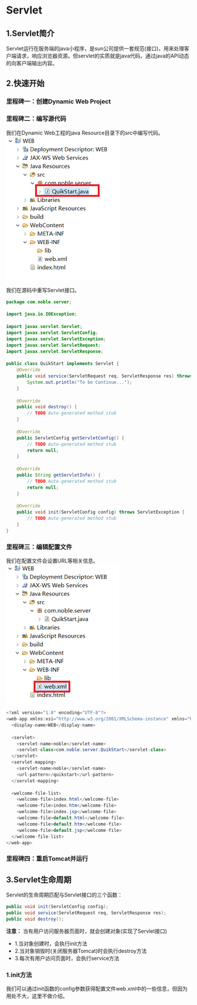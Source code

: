 # Servlet

## 1.Servlet简介
Servlet运行在服务端的java小程序，是sun公司提供一套规范(接口)，用来处理客户端请求，响应浏览器资源。但servlet的实质就是java代码，通过java的API动态的向客户端输出内容。<br>

## 2.快速开始
### 里程碑一：创建Dynamic Web Project

### 里程碑二：编写源代码
我们在Dynamic Web工程的java Resource目录下的src中编写代码。<br>
![fail](img/2.1.PNG)<br>

我们在源码中重写Servlet接口。<br>
```java
package com.noble.server;

import java.io.IOException;

import javax.servlet.Servlet;
import javax.servlet.ServletConfig;
import javax.servlet.ServletException;
import javax.servlet.ServletRequest;
import javax.servlet.ServletResponse;

public class QuikStart implements Servlet {
	@Override
	public void service(ServletRequest req, ServletResponse res) throws ServletException, IOException {
		System.out.println("To be Continue...");
	}

	@Override
	public void destroy() {
		// TODO Auto-generated method stub
	}

	@Override
	public ServletConfig getServletConfig() {
		// TODO Auto-generated method stub
		return null;
	}

	@Override
	public String getServletInfo() {
		// TODO Auto-generated method stub
		return null;
	}

	@Override
	public void init(ServletConfig config) throws ServletException {
		// TODO Auto-generated method stub
	}
}
```

### 里程碑三：编辑配置文件
我们在配置文件会设置URL等相关信息。<br>
![fail](img/2.2.PNG)<br>

```java
<?xml version="1.0" encoding="UTF-8"?>
<web-app xmlns:xsi="http://www.w3.org/2001/XMLSchema-instance" xmlns="http://java.sun.com/xml/ns/javaee" xsi:schemaLocation="http://java.sun.com/xml/ns/javaee http://java.sun.com/xml/ns/javaee/web-app_2_5.xsd" id="WebApp_ID" version="2.5">
  <display-name>WEB</display-name>

  <servlet>
  	<servlet-name>noble</servlet-name>
  	<servlet-class>com.noble.server.QuikStart</servlet-class>
  </servlet>
  <servlet-mapping>
  	<servlet-name>noble</servlet-name>
  	<url-pattern>/quikstart</url-pattern>
  </servlet-mapping>

  <welcome-file-list>
    <welcome-file>index.html</welcome-file>
    <welcome-file>index.htm</welcome-file>
    <welcome-file>index.jsp</welcome-file>
    <welcome-file>default.html</welcome-file>
    <welcome-file>default.htm</welcome-file>
    <welcome-file>default.jsp</welcome-file>
  </welcome-file-list>
</web-app>
```

### 里程碑四：重启Tomcat并运行

## 3.Servlet生命周期
Servlet的生命周期匹配与Servlet接口的三个函数：<br>
```java
public void init(ServletConfig config);
public void service(ServletRequest req, ServletResponse res);
public void destroy();
```
**注意：** 当有用户访问服务器页面时，就会创建对象(实现了Servlet接口)<br>

- 1.当对象创建时，会执行init方法
- 2.当对象销毁时(关闭服务器Tomcat)时会执行destroy方法
- 3.每次有用户访问页面时，会执行service方法

### 1.init方法
我们可以通过init函数的config参数获得配置文件web.xml中的一些信息，但因为用处不大，这里不做介绍。<br>



























#
